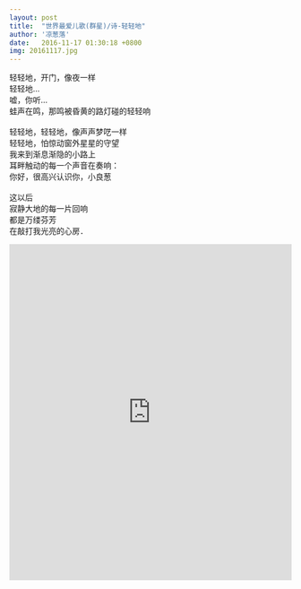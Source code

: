 ```yaml
---
layout: post
title:  "世界最爱儿歌(群星)/诗-轻轻地"
author: '凉葱落'
date:   2016-11-17 01:30:18 +0800
img: 20161117.jpg
---
```

轻轻地，开门，像夜一样<br>
轻轻地...<br>
嘘，你听...<br>
蛙声在鸣，那鸣被昏黄的路灯碰的轻轻响<br>
<br>
轻轻地，轻轻地，像声声梦呓一样<br>
轻轻地，怕惊动窗外星星的守望<br>
我来到渐息渐隐的小路上<br>
耳畔触动的每一个声音在奏响：<br>
你好，很高兴认识你，小良葱<br/>
<br/>
这以后<br>
寂静大地的每一片回响<br>
都是万缕芬芳<br>
在敲打我光亮的心房．<br>
<iframe frameborder="0" src="http://music.163.com/outchain/player?type=1&id=512973&auto=1&height=430" allowfullscreen style="width:100%;height:600px"></iframe>


